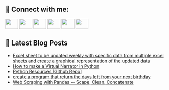 ## 🔎 Connect with me:
[<img height="32" width="40" src="https://cdn.jsdelivr.net/npm/simple-icons@v5/icons/telegram.svg" />](https://t.me/bullbesh)
[<img height="32" width="40" src="https://cdn.jsdelivr.net/npm/simple-icons@v5/icons/vk.svg" />](https://vk.com/bullbesh)
[<img height="32" width="40" src="https://cdn.jsdelivr.net/npm/simple-icons@v5/icons/twitter.svg" />](https://twitter.com/bullbesh1)
[<img height="32" width="40" src="https://cdn.jsdelivr.net/npm/simple-icons@v5/icons/instagram.svg" />](https://www.instagram.com/bullbesh)
[<img height="32" width="40" src="https://cdn.jsdelivr.net/npm/simple-icons@v5/icons/reddit.svg" />](https://www.reddit.com/user/bullbesh)
[<img height="32" width="40" src="https://cdn.jsdelivr.net/npm/simple-icons@v5/icons/youtube.svg" />](https://www.youtube.com/channel/UCtfjRs6uzgq5mfm8S06WTcg)

## 📕 Latest Blog Posts
<!-- BLOG-POST-LIST:START -->
- [Excel sheet to be updated weekly with specific data from multiple excel sheets and create a graphical representation of the updated data](https://www.reddit.com/r/Python/comments/v7qoxy/excel_sheet_to_be_updated_weekly_with_specific/)
- [How to make a Virtual Narrator in Python](https://www.reddit.com/r/Python/comments/v7otgk/how_to_make_a_virtual_narrator_in_python/)
- [Python Resources [Github Repo]](https://www.reddit.com/r/Python/comments/v7ojwa/python_resources_github_repo/)
- [create a program that return the days left from your next birthday](https://www.reddit.com/r/Python/comments/v7kun2/create_a_program_that_return_the_days_left_from/)
- [Web Scraping with Pandas -- Scape, Clean, Concatenate](https://www.reddit.com/r/Python/comments/v7k3wb/web_scraping_with_pandas_scape_clean_concatenate/)
<!-- BLOG-POST-LIST:END -->

